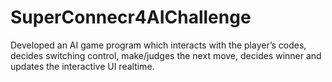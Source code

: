 # SuperConnecr4AIChallenge
Developed an AI game program which interacts with the player’s codes, decides switching control, make/judges the next move, decides winner and updates the interactive UI realtime.
